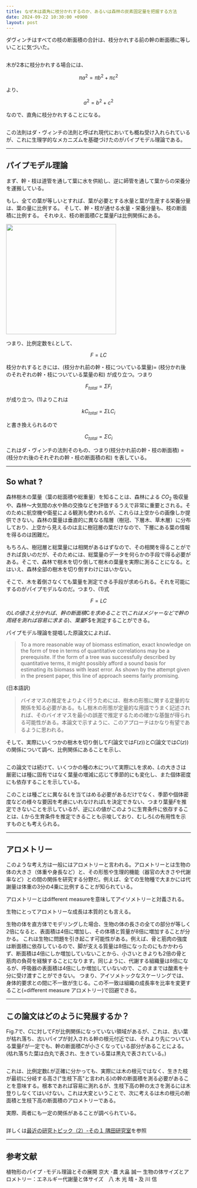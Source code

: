 ```yaml
---
title: なぜ木は直角に枝分かれするのか、あるいは森林の炭素固定量を把握する方法
date: 2024-09-22 10:30:00 +0900
layout: post
---
```



ダヴィンチはすべての枝の断面積の合計は、枝分かれする前の幹の断面積に等しいことに気づいた。

<img src="/assets/images/shape_of_tree/davincitrees.png" alt="" from="https://editions.covecollective.org/content/da-vincis-rule-trees">

木が2本に枝分かれする場合には、

$$\pi a^2=\pi b^2 + \pi c^2  $$

より、

$$ a^2=b^2 + c^2  $$

なので、直角に枝分かれすることになる。

<img src="/assets/images/shape_of_tree/pythagorean2.png" alt="">

この法則はダ・ヴィンチの法則と呼ばれ現代においても概ね受け入れられているが、これに生理学的なメカニズムを基礎づけたのがパイプモデル理論である。

<hr>

## パイプモデル理論

まず、幹・枝は道管を通して葉に水を供給し、逆に師管を通して葉からの栄養分を運搬している。

もし、全ての葉が等しいとすれば、葉が必要とする水量と葉が生産する栄養分量は、葉の量に比例する。
そして、幹・枝が通せる水量・栄養分量も、枝の断面積に比例する。
それゆえ、枝の断面積$C$と葉量$F$は比例関係にある。

<img src="/assets/images/shape_of_tree/proof_pipeline_model2.png" alt="" width="300px">

つまり、比例定数を$L$として、

$$ F=LC \tag{1} $$




枝分かれするときには、(枝分かれ前の幹・枝についている葉量)= (枝分かれ後のそれぞれの幹・枝についている葉量の和) が成り立つ。つまり

$$ F_{total} = Σ F_i $$ 

が成り立つ。(1)よりこれは

$$ kC_{total} =  Σ LC_i $$ 

と書き換えられるので

$$ C_{total} =  Σ C_i $$ 

これはダ・ヴィンチの法則そのもの、つまり(枝分かれ前の幹・枝の断面積) = (枝分かれ後のそれぞれの幹・枝の断面積の和) を表している。

<hr>

## So what ?

森林樹木の葉量（葉の総面積や総重量）を知ることは、森林による $CO_2$ 吸収量や、森林～大気間の水や熱の交換などを評価するうえで非常に重要とされる。そのために航空機や衛星による観測も使われるが、これらは上空からの画像しか提供できない。森林の葉量は垂直的に異なる階層（樹冠、下層木、草木層）に分布しており、上空から見えるのは主に樹冠層の葉だけなので、下層にある葉の情報を得るのは困難だ。

もちろん、樹冠層と総葉量には相関があるはずなので、その相関を得ることができれば良いのだが、そのためには、総葉量のデータを何らかの手段で得る必要がある。そこで、森林で樹木を切り倒して樹木の葉量を実際に測ることになる。とはいえ、森林全部の樹木を切り倒すわけにはいかない。

そこで、木を着倒さなくても葉量を測定できる手段が求められる。それを可能にするのがパイプモデルなのだ。つまり、(1)式

$$ F=LC \tag{1} $$

の$Lの値さえ分かれば、
幹の断面積$C$を求めることで(これはメジャーなどで幹の周経を測れば容易に求まる)、葉量$F$を測定することができる。

パイプモデル理論を提唱した原論文によれば、

> To a more reasonable way of biomass estimation, exact knowledge on the form of tree in terms of quantitative correlations may be a prerequisite. If the form of a tree was successfully described by quantitative terms, it might possibly afford a sound basis for estimating its biomass with least error. As shown by the attempt given in the present paper, this line of approach seems fairly promising.

(日本語訳)
> バイオマスの推定をよりよく行うためには、樹木の形態に関する定量的な関係を知る必要がある。もし樹木の形態が定量的な用語でうまく記述されれば、そのバイオマスを最小の誤差で推定するための確かな基盤が得られる可能性がある。本論文で示すように、このアプローチはかなり有望であるように思われる。

そして、実際にいくつかの樹木を切り倒して$F$(論文では$F(z)$)と$C$(論文では$C(z)$)の関係について調べ、比例関係にあることを示し、

<img src="/assets/images/shape_of_tree/fig7.png" alt="">

この論文では続けて、いくつかの種の木について実際にLを求め、$L$の大きさは厳密には種に固有ではなく葉量の増減に応じて季節的にも変化し、また個体密度にも依存することを示している。

このことは種ごとに異なる$L$を当てはめる必要があるだけでなく、季節や個体密度などの様々な要因を考慮にいれなければLを決定できない、つまり葉量$F$を推定できないことを示しているが、逆に$L$の値がこのように生育条件に依存することは、$L$から生育条件を推定できることも示唆しており、むしろ$L$の有用性を示すものとも考えられる。

<hr>

## アロメトリー

このような考え方は一般にはアロメトリーと言われる。アロメトリーとは生物の体の大きさ（体重や身長など）と、その形態や生理的機能（器官の大きさや代謝率など）との間の関係を研究する分野だ。例えば、全ての生物種で大まかには代謝量は体重の3分の4乗に比例することが知られている。

アロメトリーとはdifferent measureを意味してアイソメトリーと対義される。

生物にとってアロメトリーな成長は本質的とも言える。

生物の体を直方体でモデリングした場合、生物の体の長さの全ての部分が等しく2倍になると、表面積は4倍に増加し、その体積と質量が8倍に増加することが分かる。
これは生物に問題を引き起こす可能性がある。例えば、骨と筋肉の強度は断面積に依存しているので、脚が支える質量は8倍になったのにもかかわらず、断面積は4倍にしか増加していないことから、小さいときよりも2倍の骨と筋肉の負荷を経験することになります。同じように、代謝する組織量は8倍になるが、呼吸器の表面積は4倍にしか増加していないので、このままでは酸素を十分に受け渡すことができない。
つまり、アイソメトックなスケーリングでは、身体的要求との間に不一致が生じる。この不一致は組織の成長率を比率を変更すること(=different measure アロメトリー)で回避できる。



<hr>

## この論文はどのように発展するか？

Fig.7で、$C$に対して$F$が比例関係になっていない領域があるが、これは、古い葉が枯れ落ち、古いパイプが封入される幹の根元付近では、それより先についている葉量$F$が一定でも、幹の断面積$C$が小さくなっている部分があることによる。(枯れ落ちた葉は白丸で表され、生きている葉は黒丸で表されている。)

<img src="/assets/images/shape_of_tree/pipeline_model.png" alt="">

これは、比例定数$L$が正確に分かっても、実際には木の根元ではなく、生きた枝が最初に分岐する高さ("生枝下高"と言われる)の幹の断面積を測る必要があることを意味する。根本であれば容易に測れるが、生枝下高の幹の太さを測るには木登りしなくてはいけない。これは大変ということで、次に考えるは木の根元の断面積と生枝下高の断面積のアロメトリーである。

実際、両者にも一定の関係があることが調べられている。

<img src="https://www2.kpu.ac.jp/for_ecol/Erman/TTmodelSetsumei.jpg" alt="">

詳しくは[最近の研究トピック（2）-その１ 隅田研究室](https://www2.kpu.ac.jp/for_ecol/Erman/Ermanii_ilts.html)を参照



<hr>

## 参考文献
植物形のパイプ ･モデル理論とその展開 京大 ･農 大畠 誠一
生物の体サイズとアロメトリー：エネルギー代謝量と体サイズ　八 木 光 晴・及 川 信